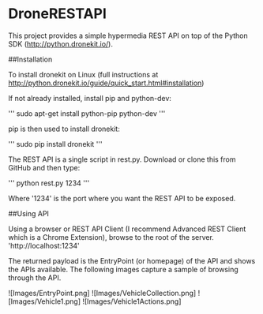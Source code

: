 # DroneRESTAPI

This project provides a simple hypermedia REST API on top of the Python SDK (http://python.dronekit.io/).

##Installation

To install dronekit on Linux (full instructions at http://python.dronekit.io/guide/quick_start.html#installation)

If not already installed, install pip and python-dev:

'''
sudo apt-get install python-pip python-dev
'''

pip is then used to install dronekit:

'''
sudo pip install dronekit
'''


The REST API is a single script in rest.py. Download or clone this from GitHub and then type:

'''
python rest.py 1234
'''

Where '1234' is the port where you want the REST API to be exposed.


##Using API

Using a browser or REST API Client (I recommend Advanced REST Client which is a Chrome Extension), browse to the root of the server. 'http://localhost:1234'

The returned payload is the EntryPoint (or homepage) of the API and shows the APIs available. The following images capture a sample of browsing through the API.

![Images/EntryPoint.png]
![Images/VehicleCollection.png]
![Images/Vehicle1.png]
![Images/Vehicle1Actions.png]






